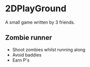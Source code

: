 # 2DPlayGround
A small game written by 3 friends. 

## Zombie runner

 - Shoot zombies whilst running along
 - Avoid baddies
 - Earn P's

